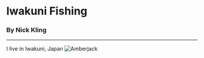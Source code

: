 # Iwakuni Fishing
###  By Nick Kling
---
I live in Iwakuni, Japan
![Amberjack](https://www.igfa.org/Images/SpeciesID_Images/BWBuri.png)

